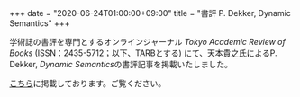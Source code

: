 +++
date = "2020-06-24T01:00:00+09:00"
title = "書評 P. Dekker, Dynamic Semantics"
+++

学術誌の書評を専門とするオンラインジャーナル *Tokyo Academic Review of Books* (ISSN：2435-5712；以下、TARBとする) にて、天本貴之氏によるP. Dekker, *Dynamic Semantics*の書評記事を掲載いたしました。

[こちら](https://tarb.yamanami.tokyo/0001/p-j-e-dekker-dynamic-semantics.html)に掲載しております。ご覧ください。
